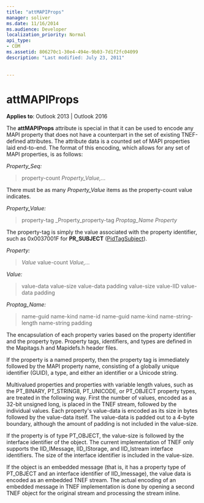 ```yaml
---
title: "attMAPIProps"
manager: soliver
ms.date: 11/16/2014
ms.audience: Developer
localization_priority: Normal
api_type:
- COM
ms.assetid: 806270c1-30e4-494e-9b03-7d1f2fc04099
description: "Last modified: July 23, 2011"
 
 
---
```


# attMAPIProps

  
  
**Applies to**: Outlook 2013 | Outlook 2016 
  
The **attMAPIProps** attribute is special in that it can be used to encode any MAPI property that does not have a counterpart in the set of existing TNEF-defined attributes. The attribute data is a counted set of MAPI properties laid end-to-end. The format of this encoding, which allows for any set of MAPI properties, is as follows:  
  
 _Property_Seq:_
  
> property-count  _Property_Value,..._
    
There must be as many  _Property_Value_ items as the property-count value indicates. 
  
 _Property_Value:_
  
> property-tag  _Property_property-tag  _Proptag_Name Property_
    
The property-tag is simply the value associated with the property identifier, such as 0x0037001F for **PR_SUBJECT** ([PidTagSubject](pidtagsubject-canonical-property.md)).
  
 _Property:_
  
>  _Value_ value-count  _Value,..._
    
 _Value:_
  
> value-data value-size value-data padding value-size value-IID value-data padding
    
 _Proptag_Name:_
  
> name-guid name-kind name-id name-guid name-kind name-string-length name-string padding
    
The encapsulation of each property varies based on the property identifier and the property type. Property tags, identifiers, and types are defined in the Mapitags.h and Mapidefs.h header files.
  
If the property is a named property, then the property tag is immediately followed by the MAPI property name, consisting of a globally unique identifier (GUID), a type, and either an identifier or a Unicode string.
  
Multivalued properties and properties with variable length values, such as the PT_BINARY, PT_STRING8, PT_UNICODE, or PT_OBJECT property types, are treated in the following way. First the number of values, encoded as a 32-bit unsigned long, is placed in the TNEF stream, followed by the individual values. Each property's value-data is encoded as its size in bytes followed by the value-data itself. The value-data is padded out to a 4-byte boundary, although the amount of padding is not included in the value-size.
  
If the property is of type PT_OBJECT, the value-size is followed by the interface identifier of the object. The current implementation of TNEF only supports the IID_IMessage, IID_IStorage, and IID_Istream interface identifiers. The size of the interface identifier is included in the value-size.
  
If the object is an embedded message (that is, it has a property type of PT_OBJECT and an interface identifier of IID_Imessage), the value data is encoded as an embedded TNEF stream. The actual encoding of an embedded message in TNEF implementation is done by opening a second TNEF object for the original stream and processing the stream inline.
  

